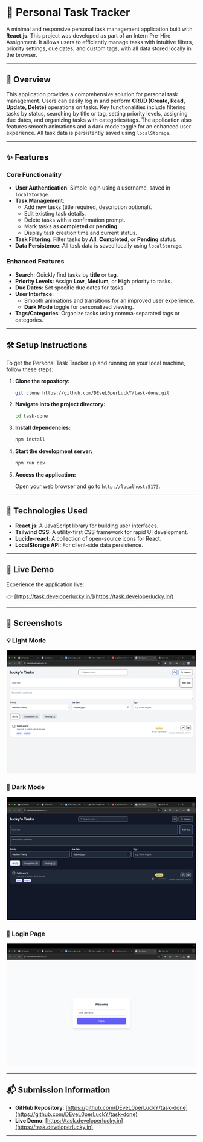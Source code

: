 # 📝 Personal Task Tracker

A minimal and responsive personal task management application built with **React.js**. This project was developed as part of an Intern Pre-Hire Assignment. It allows users to efficiently manage tasks with intuitive filters, priority settings, due dates, and custom tags, with all data stored locally in the browser.

---

## 📖 Overview

This application provides a comprehensive solution for personal task management. Users can easily log in and perform **CRUD (Create, Read, Update, Delete)** operations on tasks. Key functionalities include filtering tasks by status, searching by title or tag, setting priority levels, assigning due dates, and organizing tasks with categories/tags. The application also features smooth animations and a dark mode toggle for an enhanced user experience. All task data is persistently saved using `localStorage`.

---

## ✨ Features

### Core Functionality

* **User Authentication**: Simple login using a username, saved in `localStorage`.
* **Task Management**:
    * Add new tasks (title required, description optional).
    * Edit existing task details.
    * Delete tasks with a confirmation prompt.
    * Mark tasks as **completed** or **pending**.
    * Display task creation time and current status.
* **Task Filtering**: Filter tasks by **All**, **Completed**, or **Pending** status.
* **Data Persistence**: All task data is saved locally using `localStorage`.

### Enhanced Features

* **Search**: Quickly find tasks by **title** or **tag**.
* **Priority Levels**: Assign **Low**, **Medium**, or **High** priority to tasks.
* **Due Dates**: Set specific due dates for tasks.
* **User Interface**:
    * Smooth animations and transitions for an improved user experience.
    * **Dark Mode** toggle for personalized viewing.
* **Tags/Categories**: Organize tasks using comma-separated tags or categories.

---

## 🛠 Setup Instructions

To get the Personal Task Tracker up and running on your local machine, follow these steps:

1.  **Clone the repository:**

    ```bash
    git clone https://github.com/DEveL0perLuckY/task-done.git
    ```

2.  **Navigate into the project directory:**

    ```bash
    cd task-done
    ```

3.  **Install dependencies:**

    ```bash
    npm install
    ```

4.  **Start the development server:**

    ```bash
    npm run dev
    ```

5.  **Access the application:**

    Open your web browser and go to `http://localhost:5173`.

---

## 🚀 Technologies Used

* **React.js**: A JavaScript library for building user interfaces.
* **Tailwind CSS**: A utility-first CSS framework for rapid UI development.
* **Lucide-react**: A collection of open-source icons for React.
* **LocalStorage API**: For client-side data persistence.

---

## 🔗 Live Demo

Experience the application live:

👉 [https://task.developerlucky.in/](https://task.developerlucky.in/)

---

## 📸 Screenshots

### 💡 Light Mode

<p align="center">
  <img src="https://github.com/DEveL0perLuckY/task-done/blob/main/light.png?raw=true" width="500" alt="Personal Task Tracker Light Mode Screenshot" />
</p>

### 🌙 Dark Mode

<p align="center">
  <img src="https://github.com/DEveL0perLuckY/task-done/blob/main/dark.png?raw=true" width="500" alt="Personal Task Tracker Dark Mode Screenshot" />
</p>

### 🔐 Login Page

<p align="center">
  <img src="https://github.com/DEveL0perLuckY/task-done/blob/main/login.png?raw=true" width="500" alt="Personal Task Tracker Login Page Screenshot" />
</p>

---


## 📬 Submission Information

* **GitHub Repository**: [https://github.com/DEveL0perLuckY/task-done](https://github.com/DEveL0perLuckY/task-done)
* **Live Demo**: [https://task.developerlucky.in](https://task.developerlucky.in)

---